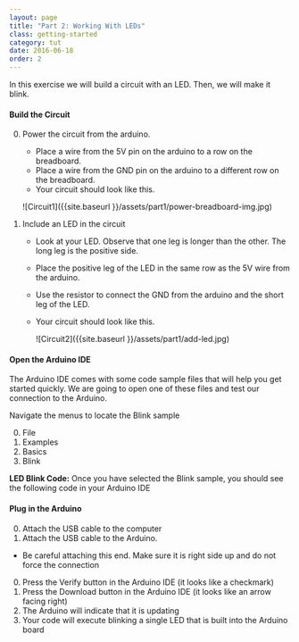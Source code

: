 ```yaml
---
layout: page
title: "Part 2: Working With LEDs"
class: getting-started
category: tut
date: 2016-06-18
order: 2
---
```


In this exercise we will build a circuit with an LED. Then, we will make it blink.

#### Build the Circuit

0. Power the circuit from the arduino.
    * Place a wire from the 5V pin on the arduino to a row on the breadboard.
    * Place a wire from the GND pin on the arduino to  a different row on the breadboard.
    * Your circuit should look like this.

    ![Circuit1]({{site.baseurl }}/assets/part1/power-breadboard-img.jpg)

0. Include an LED in the circuit
    * Look at your LED. Observe that one leg is longer than the other. The long leg is the positive side.
    * Place the positive leg of the LED in the same row as the 5V wire from the arduino.
    * Use the resistor to connect the GND from the arduino and the short leg of the LED.
    * Your circuit should look like this.

        ![Circuit2]({{site.baseurl }}/assets/part1/add-led.jpg)

#### Open the Arduino IDE

The Arduino IDE comes with some code sample files that will help you get
started quickly. We are going to open one of these files and test our
connection to the Arduino.

Navigate the menus to locate the Blink sample

0. File
0. Examples
0. Basics
0. Blink

**LED Blink Code:**
Once you have selected the Blink sample, you should see the following
code in your Arduino IDE
<script src="http://gist-it.appspot.com/github/HartlandRobotics/ArduinoIntroduction/blob/master/examples/led_control.js"></script>


#### Plug in the Arduino

0. Attach the USB cable to the computer
0. Attach the USB cable to the Arduino.
  * Be careful attaching this end. Make sure it is right side up and do not force the connection
0. Press the Verify button in the Arduino IDE (it looks like a checkmark)
0. Press the Download button in the Arduino IDE (it looks like an arrow facing right)
0. The Arduino will indicate that it is updating
0. Your code will execute blinking a single LED that is built into the Arduino board
